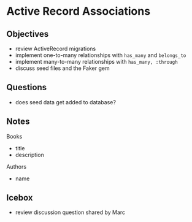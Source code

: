 # Active Record Associations

## Objectives

- review ActiveRecord migrations
- implement one-to-many relationships with `has_many` and `belongs_to`
- implement many-to-many relationships with `has_many, :through`
- discuss seed files and the Faker gem

## Questions

- does seed data get added to database?

## Notes

Books
- title
- description

Authors
- name

## Icebox

- review discussion question shared by Marc
